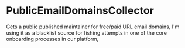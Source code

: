 # PublicEmailDomainsCollector

Gets a public published maintainer for free/paid URL email domains, 
I'm using it as a blacklist source for fishing attempts in one of the core onboarding processes in our platform,
